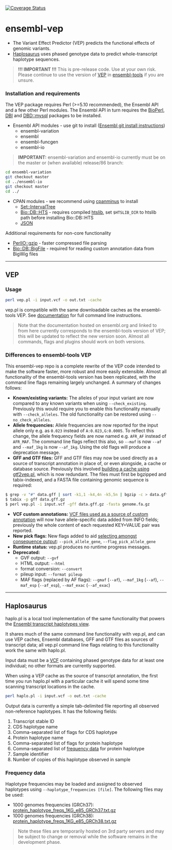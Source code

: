 [![Coverage Status](https://coveralls.io/repos/github/willmclaren/ensembl-vep/badge.svg?branch=master)](https://coveralls.io/github/willmclaren/ensembl-vep?branch=master)
# ensembl-vep
* The Variant Effect Predictor (VEP) predicts the functional effects of genomic variants.
* [Haplosaurus](#haplo) uses phased genotype data to predict whole-transcript haplotype sequences.

> **!!! IMPORTANT !!!** This is pre-release code. Use at your own risk. Please continue to use the version of [VEP](http://www.ensembl.org/vep) in [ensembl-tools](https://github.com/Ensembl/ensembl-tools) if you are unsure.


### Installation and requirements
The VEP package requires Perl (>=5.10 recommended), the Ensembl API and a few other Perl modules. The Ensembl API in turn requires the [BioPerl](https://github.com/bioperl/bioperl-live), [DBI](http://search.cpan.org/~timb/DBI/DBI.pm) and [DBD::mysql](http://search.cpan.org/~michielb/DBD-mysql-4.036/lib/DBD/mysql.pm) packages to be installed.
* Ensembl API modules - use git to install ([Ensembl git install instructions](http://www.ensembl.org/info/docs/api/api_git.html))
  * ensembl-variation
  * ensembl
  * ensembl-funcgen
  * ensembl-io
> **IMPORTANT:** ensembl-variation and ensembl-io currently must be on the master or (when available) release/86 branch:
```bash
cd ensembl-variation
git checkout master
cd ../ensembl-io
git checkout master
cd ../
```
* CPAN modules - we recommend using [cpanminus](http://search.cpan.org/~miyagawa/Menlo-1.9003/script/cpanm-menlo) to install
  * [Set::IntervalTree](http://search.cpan.org/~benbooth/Set-IntervalTree/lib/Set/IntervalTree.pm)
  * [Bio::DB::HTS](http://search.cpan.org/dist/Bio-DB-HTS/) - requires compiled [htslib](https://github.com/samtools/htslib), set `$HTSLIB_DIR` to htslib path before installing Bio::DB::HTS
  * [JSON](http://search.cpan.org/dist/JSON/)

Additional requirements for non-core functionality
* [PerlIO::gzip](http://search.cpan.org/~nwclark/PerlIO-gzip-0.19/gzip.pm) - faster compressed file parsing
* [Bio::DB::BigFile](http://search.cpan.org/~lds/Bio-BigFile-1.07/lib/Bio/DB/BigFile.pm) - required for reading custom annotation data from BigWig files
 
---
## VEP

### Usage
```bash
perl vep.pl -i input.vcf -o out.txt -cache
```
vep.pl is compatible with the same downloadable caches as the ensembl-tools VEP. See [documentation](http://www.ensembl.org/info/docs/tools/vep/script/index.html) for full command line instructions.

> Note that the documentation hosted on ensembl.org and linked to from here currently corresponds to the ensembl-tools version of VEP; this will be updated to reflect the new version soon. Almost all commands, flags and plugins should work on both versions.

### Differences to ensembl-tools VEP
This ensembl-vep repo is a complete rewrite of the VEP code intended to make the software faster, more robust and more easily extensible. Almost all functionality of the ensembl-tools version has been replicated, with the command line flags remaining largely unchanged. A summary of changes follows:

* **Known/existing variants:** The alleles of your input variant are now compared to any known variants when using `--check_existing`. Previously this would require you to enable this functionality manually with `--check_alleles`. The old functionality can be restored using `--no_check_alleles`.
* **Allele frequencies:** Allele frequencies are now reported for the input allele only e.g. as `0.023` instead of `A:0.023,G:0.0005`. To reflect this change, the allele frequency fields are now named e.g. `AFR_AF` instead of `AFR_MAF`. The command line flags reflect this also, so `--maf` is now `--af` and `--maf_1kg` is now `--af_1kg`. Using the old flags will produce a deprecation message.
* **GFF and GTF files:** GFF and GTF files may now be used directly as a source of transcript annotation in place of, or even alongside, a cache or database source. Previously this involved [building a cache using gtf2vep.pl](http://www.ensembl.org/info/docs/tools/vep/script/vep_cache.html#gtf), which is now redundant. The files must first be bgzipped and tabix-indexed, and a FASTA file containing genomic sequence is required:
```bash
$ grep -v "#" data.gff | sort -k1,1 -k4,4n -k5,5n | bgzip -c > data.gff.gz
$ tabix -p gff data.gff.gz
$ perl vep.pl -i input.vcf -gff data.gff.gz -fasta genome.fa.gz
```
* **VCF custom annotations:** [VCF files used as a source of custom annotation](http://www.ensembl.org/info/docs/tools/vep/script/vep_custom.html) will now have allele-specific data added from INFO fields; previously the whole content of each requested KEY=VALUE pair was reported.
* **New pick flags:** New flags added to aid [selecting amongst consequence output](http://www.ensembl.org/info/docs/tools/vep/script/vep_other.html#pick): `--pick_allele_gene`, `--flag_pick_allele_gene`
* **Runtime status:** vep.pl produces no runtime progress messages.
* **Deprecated:**
  * GVF output: `--gvf`
  * HTML output: `--html`
  * format conversion: `--convert`
  * pileup input: `--format pileup`
  * MAF flags (replaced by AF flags): `--gmaf` (`--af`), `--maf_1kg` (`--af`), `--maf_esp` (`--af_esp`), `--maf_exac` (`--af_exac`)

---
<a name="haplo"></a>
## Haplosaurus
haplo.pl is a local tool implementation of the same functionality that powers the [Ensembl transcript haplotypes view](http://www.ensembl.org/Homo_sapiens/Transcript/Haplotypes?t=ENST00000304748).

It shares much of the same command line functionality with vep.pl, and can use VEP caches, Ensembl databases, GFF and GTF files as sources of transcript data; all vep.pl command line flags relating to this functionality work the same with haplo.pl.

Input data must be a [VCF](http://samtools.github.io/hts-specs/VCFv4.3.pdf) containing phased genotype data for at least one individual; no other formats are currently supported.

When using a VEP cache as the source of transcript annotation, the first time you run haplo.pl with a particular cache it will spend some time scanning transcript locations in the cache.

```bash
perl haplo.pl -i input.vcf -o out.txt -cache
```

Output data is currently a simple tab-delimited file reporting all observed non-reference haplotypes. It has the following fields:

1. Transcript stable ID
2. CDS haplotype name
3. Comma-separated list of flags for CDS haplotype
4. Protein haplotype name
5. Comma-separated list of flags for protein haplotype
6. Comma-separated list of [frequency data](#haplofreq) for protein haplotype
7. Sample identifier
8. Number of copies of this haplotype observed in sample

<a name="haplofreq"></a>
### Frequency data
Haplotype frequencies may be loaded and assigned to observed haplotypes using `--haplotype_frequencies [file]`. The following files may be used:

* 1000 genomes frequencies (GRCh37): [protein_haplotype_freqs_1KG_e85_GRCh37.txt.gz](https://dl.dropboxusercontent.com/u/12936195/protein_haplotype_freqs_1KG_e85_GRCh37.txt.gz)
* 1000 genomes frequencies (GRCh38): [protein_haplotype_freqs_1KG_e85_GRCh38.txt.gz](https://dl.dropboxusercontent.com/u/12936195/protein_haplotype_freqs_1KG_e85_GRCh38.txt.gz)

> Note these files are temporarily hosted on 3rd party servers and may be subject to change or removal while the software remains in the development phase.


